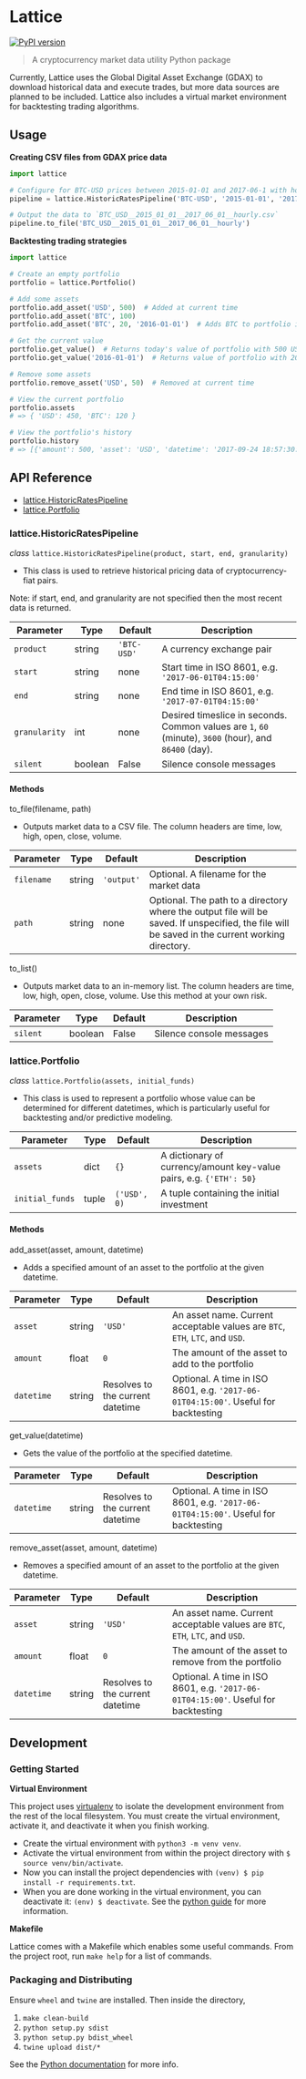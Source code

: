 # Lattice

[![PyPI version](https://badge.fury.io/py/lattice.svg)](https://badge.fury.io/py/lattice)

> A cryptocurrency market data utility Python package

Currently, Lattice uses the Global Digital Asset Exchange (GDAX) to download historical data and execute trades, but more data sources are planned to be included. Lattice also includes a virtual market environment for backtesting trading algorithms.

## Usage

**Creating CSV files from GDAX price data**

``` python
import lattice

# Configure for BTC-USD prices between 2015-01-01 and 2017-06-1 with hourly price intervals
pipeline = lattice.HistoricRatesPipeline('BTC-USD', '2015-01-01', '2017-06-01', 3600)

# Output the data to `BTC_USD__2015_01_01__2017_06_01__hourly.csv`
pipeline.to_file('BTC_USD__2015_01_01__2017_06_01__hourly')
```

**Backtesting trading strategies**

``` python
import lattice

# Create an empty portfolio
portfolio = lattice.Portfolio()

# Add some assets
portfolio.add_asset('USD', 500)  # Added at current time
portfolio.add_asset('BTC', 100)
portfolio.add_asset('BTC', 20, '2016-01-01')  # Adds BTC to portfolio in the past

# Get the current value
portfolio.get_value()  # Returns today's value of portfolio with 500 USD and 120 BTC
portfolio.get_value('2016-01-01')  # Returns value of portfolio with 20 BTC at given date

# Remove some assets
portfolio.remove_asset('USD', 50)  # Removed at current time

# View the current portfolio
portfolio.assets
# => { 'USD': 450, 'BTC': 120 }

# View the portfolio's history
portfolio.history
# => [{'amount': 500, 'asset': 'USD', 'datetime': '2017-09-24 18:57:30.665223'}, {'amount': 100, 'asset': 'BTC', 'datetime': '2017-09-24 18:57:30.665223'}, {'amount': 20, 'asset': 'BTC', 'datetime': '2016-01-01'}, {'amount': -50, 'asset': 'USD', 'datetime': '2017-09-24 18:57:30.665241'}]
```

## API Reference

- [lattice.HistoricRatesPipeline](#latticehistoricratespipeline)
- [lattice.Portfolio](#latticeportfolio)

### lattice.HistoricRatesPipeline

*class* `lattice.HistoricRatesPipeline(product, start, end, granularity)`

- This class is used to retrieve historical pricing data of cryptocurrency-fiat pairs.

Note: if start, end, and granularity are not specified then the most recent data is returned.

|Parameter|Type|Default|Description|
|---------|----|-------|-----------|
|`product`|string|`'BTC-USD'`|A currency exchange pair|
|`start`|string|none|Start time in ISO 8601, e.g. `'2017-06-01T04:15:00'`|
|`end`|string|none|End time in ISO 8601, e.g. `'2017-07-01T04:15:00'`|
|`granularity`|int|none|Desired timeslice in seconds. Common values are `1`, `60` (minute), `3600` (hour), and `86400` (day).|
|`silent`|boolean|False|Silence console messages|

#### Methods

to_file(filename, path)

- Outputs market data to a CSV file. The column headers are time, low, high, open, close, volume.

|Parameter|Type|Default|Description|
|---------|----|-------|-----------|
|`filename`|string|`'output'`|Optional. A filename for the market data|
|`path`|string|none|Optional. The path to a directory where the output file will be saved. If unspecified, the file will be saved in the current working directory.|

to_list()

- Outputs market data to an in-memory list. The column headers are time, low, high, open, close, volume. Use this method at your own risk.

|Parameter|Type|Default|Description|
|---------|----|-------|-----------|
|`silent`|boolean|False|Silence console messages|

### lattice.Portfolio

*class* `lattice.Portfolio(assets, initial_funds)`

- This class is used to represent a portfolio whose value can be determined for different datetimes, which is particularly useful for backtesting and/or predictive modeling.

|Parameter|Type|Default|Description|
|---------|----|-------|-----------|
|`assets`|dict|`{}`|A dictionary of currency/amount key-value pairs, e.g. `{'ETH': 50}`|
|`initial_funds`|tuple|`('USD', 0)`|A tuple containing the initial investment|

#### Methods

add_asset(asset, amount, datetime)

- Adds a specified amount of an asset to the portfolio at the given datetime.

|Parameter|Type|Default|Description|
|---------|----|-------|-----------|
|`asset`|string|`'USD'`|An asset name. Current acceptable values are `BTC`, `ETH`, `LTC`, and `USD`.|
|`amount`|float|`0`|The amount of the asset to add to the portfolio|
|`datetime`|string|Resolves to the current datetime|Optional. A time in ISO 8601, e.g. `'2017-06-01T04:15:00'`. Useful for backtesting|

get_value(datetime)

- Gets the value of the portfolio at the specified datetime.

|Parameter|Type|Default|Description|
|---------|----|-------|-----------|
|`datetime`|string|Resolves to the current datetime|Optional. A time in ISO 8601, e.g. `'2017-06-01T04:15:00'`. Useful for backtesting|

remove_asset(asset, amount, datetime)

- Removes a specified amount of an asset to the portfolio at the given datetime.

|Parameter|Type|Default|Description|
|---------|----|-------|-----------|
|`asset`|string|`'USD'`|An asset name. Current acceptable values are `BTC`, `ETH`, `LTC`, and `USD`.|
|`amount`|float|`0`|The amount of the asset to remove from the portfolio|
|`datetime`|string|Resolves to the current datetime|Optional. A time in ISO 8601, e.g. `'2017-06-01T04:15:00'`. Useful for backtesting|

## Development

### Getting Started

**Virtual Environment**

This project uses [virtualenv](http://pypi.python.org/pypi/virtualenv) to isolate the development environment from the rest of the local filesystem. You must create the virtual environment, activate it, and deactivate it when you finish working.

- Create the virtual environment with `python3 -m venv venv`.
- Activate the virtual environment from within the project directory with `$ source venv/bin/activate`.
- Now you can install the project dependencies with `(venv) $ pip install -r requirements.txt`.
- When you are done working in the virtual environment, you can deactivate it: `(env) $ deactivate`. See the [python guide](http://docs.python-guide.org/en/latest/dev/virtualenvs/) for more information.

**Makefile**

Lattice comes with a Makefile which enables some useful commands. From the project root, run `make help` for a list of commands.

### Packaging and Distributing

Ensure `wheel` and `twine` are installed. Then inside the directory,

1. `make clean-build`
1. `python setup.py sdist`
2. `python setup.py bdist_wheel`
3. `twine upload dist/*`

See the [Python documentation](https://packaging.python.org/tutorials/distributing-packages/) for more info.
